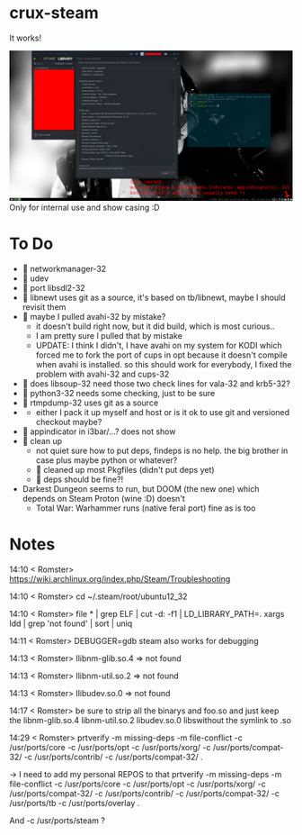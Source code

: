 # crux-steam

It works!

![screenshot](steam-native.png)
Only for internal use and show casing :D

# To Do

*  networkmanager-32
*  udev
*  port libsdl2-32
*  libnewt uses git as a source, it's based on tb/libnewt, maybe I should revisit them
*  maybe I pulled avahi-32 by mistake?
  * it doesn't build right now, but it did build, which is most curious..
  * I am pretty sure I pulled that by mistake
  * UPDATE: I think I didn't, I have avahi on my system for KODI which forced me to fork the port of cups in opt because it doesn't compile when avahi is installed. so this should work for everybody, I fixed the problem with avahi-32 and cups-32
*  does libsoup-32 need those two check lines for vala-32 and krb5-32?
*  python3-32 needs some checking, just to be sure
*  rtmpdump-32 uses git as a source
*   * either I pack it up myself and host or is it ok to use git and versioned checkout maybe?
*  appindicator in i3bar/…? does not show
*  clean up
  * not quiet sure how to put deps, findeps is no help. the big brother in case plus maybe python or whatever?
  *  cleaned up most Pkgfiles (didn't put deps yet)
  *  deps should be fine?!
* Darkest Dungeon seems to run, but DOOM (the new one) which depends on Steam Proton (wine :D) doesn't
  * Total War: Warhammer runs (native feral port) fine as is too

# Notes

14:10 < Romster> https://wiki.archlinux.org/index.php/Steam/Troubleshooting

14:10 < Romster> cd ~/.steam/root/ubuntu12_32

14:10 < Romster> file * | grep ELF | cut -d: -f1 | LD_LIBRARY_PATH=. xargs ldd | grep 'not found' | sort | uniq

14:11 < Romster> DEBUGGER=gdb steam also works for debugging

14:13 < Romster> Ilibnm-glib.so.4 => not found

14:13 < Romster> Ilibnm-util.so.2 => not found

14:13 < Romster> Ilibudev.so.0 => not found

14:17 < Romster> be sure to strip all the binarys and foo.so and just keep the libnm-glib.so.4 libnm-util.so.2 libudev.so.0 libswithout the symlink to .so

14:29 < Romster> prtverify -m missing-deps -m file-conflict -c /usr/ports/core -c /usr/ports/opt -c /usr/ports/xorg/ -c /usr/ports/compat-32/ -c /usr/ports/contrib/ -c /usr/ports/compat-32/ .

-> I need to add my personal REPOS to that
prtverify -m missing-deps -m file-conflict -c /usr/ports/core -c /usr/ports/opt -c /usr/ports/xorg/ -c /usr/ports/compat-32/ -c /usr/ports/contrib/ -c /usr/ports/compat-32/ -c /usr/ports/tb -c /usr/ports/overlay .

And -c /usr/ports/steam ?
